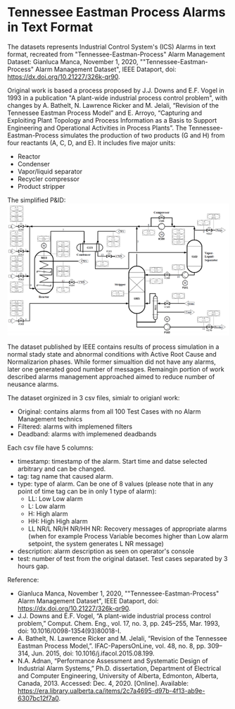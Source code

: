 # Tennessee Eastman Process Alarms in Text Format
The datasets represents Industrial Control System's (ICS) Alarms in text format, recreated from "Tennessee-Eastman-Process" Alarm Management Dataset:
Gianluca Manca, November 1, 2020, ""Tennessee-Eastman-Process" Alarm Management Dataset", IEEE Dataport, doi: https://dx.doi.org/10.21227/326k-qr90.

Original work is based a process proposed by J.J. Downs and E.F. Vogel in 1993 in a publication "A plant-wide industrial process control problem", with changes by A. Bathelt, N. Lawrence Ricker and M. Jelali, “Revision of the Tennessee Eastman Process Model” and E. Arroyo, “Capturing and Exploiting Plant Topology and Process Information as a Basis to Support Engineering and Operational Activities in Process Plants”.
The Tennessee-Eastman-Process simulates the production of two products (G and H) from four reactants (A, C, D, and E). It includes five major units:
- Reactor
- Condenser
- Vapor/liquid separator
- Recycler compressor
- Product stripper

The simplified P&ID:
<br>
![alt TEP P&ID](https://github.com/Antonizitron/tep_alarms_text/blob/main/resources/tep_pnid.PNG?raw=true)
<br>

The dataset published by IEEE contains results of process simulation in a normal stady state and abnormal conditions with Active Root Cause and Normalizarion phases. While former simualtion did not have any alarms, later one generated good number of messages. Remaingin portion of work described alarms management approached aimed to reduce number of neusance alarms.

The dataset orginized in 3 csv files, simialr to origianl work:
- Original: contains alarms from all 100 Test Cases with no Alarm Management technics
- Filtered: alarms with implemened filters
- Deadband: alarms with implemened deadbands

Each csv file have 5 columns:
- timestamp: timestamp of the alarm. Start time and datse selected arbitrary and can be changed.
- tag: tag name that caused alarm.
- type: type of alarm. Can be one of 8 values (please note that in any point of time tag can be in only 1 type of alarm):
    * LL: Low Low alarm
    * L: Low alarm
    * H: High alarm
    * HH: High High alarm
    * LL NR/L NR/H NR/HH NR: Recovery messages of appropriate alarms (when for example Process Variable becomes higher than Low alarm setpoint, the system generates L NR message)
- description: alarm description as seen on operator's console
- test: number of test from the original dataset. Test cases separated by 3 hours gap.
 
Reference:
- Gianluca Manca, November 1, 2020, ""Tennessee-Eastman-Process" Alarm Management Dataset", IEEE Dataport, doi: https://dx.doi.org/10.21227/326k-qr90.
- J.J. Downs and E.F. Vogel, “A plant-wide industrial process control problem,” Comput. Chem. Eng., vol. 17, no. 3, pp. 245–255, Mar. 1993, doi: 10.1016/0098-1354(93)80018-I.
- A. Bathelt, N. Lawrence Ricker and M. Jelali, “Revision of the Tennessee Eastman Process Model,”. IFAC-PapersOnLine, vol. 48, no. 8, pp. 309–314, Jun. 2015, doi: 10.1016/j.ifacol.2015.08.199.
- N.A. Adnan, “Performance Assessment and Systematic Design of Industrial Alarm Systems,” Ph.D. dissertation, Department of Electrical and Computer Engineering, University of Alberta, Edmonton, Alberta, Canada, 2013. Accessed: Dec. 4, 2020. [Online]. Available: https://era.library.ualberta.ca/items/2c7a4695-d97b-4f13-ab9e-6307bc12f7a0.
